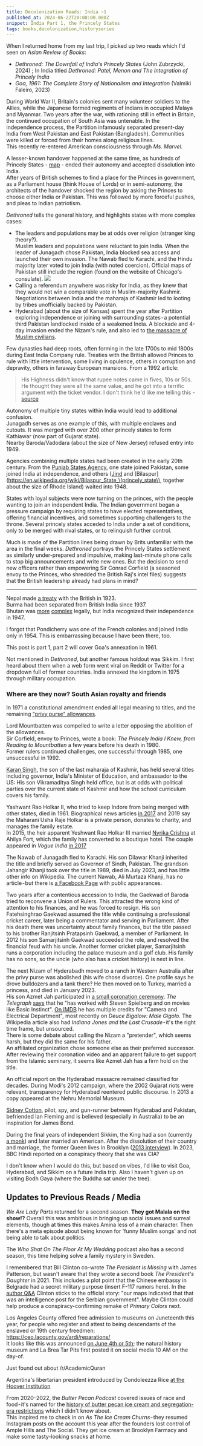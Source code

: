 ```yaml
---
title: Decolonization Reads: India ~1
published_at: 2024-06-22T20:08:00.000Z
snippet: India Part 1, the Princely States
tags: books,decolonization,historyseries
---
```


When I returned home from my last trip, I picked up two reads which I'd seen on *Asian Review of Books*:

- *Dethroned: The Downfall of India's Princely States* (John Zubrzycki, 2024) ; In India titled *Dethroned: Patel, Menon and The Integration of Princely India*
- *Goa, 1961: The Complete Story of Nationalism and Integration* (Valmiki Faleiro, 2023)

During World War II, Britain's colonies sent many volunteer soldiers to the Allies,
while the Japanese formed regiments of Indians in occupied Malaya and Myanmar. Two years after the war, with rationing still in effect in Britain, the continued occupation of South Asia was untenable. In the independence process, the Partition infamously separated present-day India from West Pakistan and East Pakistan (Bangladesh). Communities were killed or forced from their homes along religious lines.<br/>
This recently re-entered American consciousness through *Ms. Marvel*.

A lesser-known handover happened at the same time, as hundreds of Princely States - [map](https://twitter.com/RareHistorical/status/602855013853986816/photo/1) - ended their autonomy and accepted dissolution into India.<br/>
After years of British schemes to find a place for the Princes in government, as a Parliament house (think House of Lords) or in semi-autonomy, the architects of the handover shocked the region by asking the Princes to choose either India or Pakistan. This was followed by more forceful pushes, and pleas to Indian patriotism.

*Dethroned* tells the general history, and highlights states with more complex cases:

<ul>
<li>
The leaders and populations may be at odds over religion (stranger king theory?).<br/>
Muslim leaders and populations were reluctant to join India. When the leader of Junagadh chose Pakistan, India blocked sea access and launched their own invasion. The Nawab fled to Karachi, and the Hindu majority later voted to join India (with noted coercion). Official maps of Pakistan still include the region (found on the website of Chicago's consulate).
<img src="/blog-images/decolonize-1-1.png"/>
</li>
<li>
Calling a referendum anywhere was risky for India, as they knew that they would not win a comparable vote in Muslim-majority Kashmir. Negotiations between India and the maharaja of Kashmir led to looting by tribes unofficially backed by Pakistan.
</li>
<li>
Hyderabad (about the size of Kansas) spent the year after Partition exploring independence or joining with surrounding states - a potential  third Pakistan landlocked inside of a weakened India. A blockade and 4-day invasion ended the Nizam's rule, and also led to <a href="https://en.wikipedia.org/wiki/Hyderabad_massacres" target="_blank">the massacre of Muslim civilians</a>.
</li>
</ul>

Few dynasties had deep roots, often forming in the late 1700s to mid 1800s during East India Company rule. Treaties with the British allowed Princes to rule with little intervention, some living in opulence, others in corruption and depravity, others in faraway European mansions. From a 1992 article:

> His Highness didn't know that rupee notes came in fives, 10s or 50s. He thought they were all the same value, and he got into a terrific argument with the ticket vendor. I don't think he'd like me telling this - [source](https://www.independent.co.uk/news/world/maharajas-do-battle-to-restore-their-honour-india-s-noblemen-hope-to-regain-some-of-the-wealth-and-privilege-stripped-from-them-20-years-ago-writes-tim-mcgirk-in-jodhpur-1564400.html)

Autonomy of multiple tiny states within India would lead to additional confusion.<br/>
Junagadh serves as one example of this, with multiple enclaves and cutouts. It was merged with over 200 other princely states to form Kathiawar (now part of Gujarat state). <br/>
Nearby Baroda/Vadodara (about the size of New Jersey) refused entry into 1949.

Agencies combining multiple states had been created in the early 20th century. From the [Punjab States Agency](https://en.wikipedia.org/wiki/Punjab_States_Agency),
one state joined Pakistan, some joined India at independence, and others ([Jind](https://en.wikipedia.org/wiki/Jind_State) and [Bilaspur](https://en.wikipedia.org/wiki/Bilaspur_State_\(princely_state\), together about the size of Rhode Island) waited into 1948.

States with loyal subjects were now turning on the princes, with the people wanting to join an independent India. The Indian government began a pressure campaign by requiring states to have elected representatives, offering financial incentives, and sometimes supporting challengers to the throne. Several princely states acceded to India under a set of conditions, only to be merged with rival states, or to relinquish further control.

Much is made of the Partition lines being drawn by Brits unfamiliar with the area in the final weeks. *Dethroned* portrays the Princely States settlement as similarly under-prepared and impulsive, making last-minute phone calls to stop big announcements and write new ones.
But the decision to send new officers rather than empowering Sir Conrad Corfield (a seasoned envoy to the Princes, who shredded the British Raj's intel files) suggests that the British leadership already had plans in mind?

---

Nepal made [a treaty](https://en.wikipedia.org/wiki/Nepal%E2%80%93Britain_Treaty_of_1923) with the British in 1923.<br/>
Burma had been separated from British India since 1937.<br/>
Bhutan was [more](https://en.wikipedia.org/wiki/Treaty_of_Punakha) [complex](https://www.reddit.com/r/AskHistorians/comments/6ury3x/was_bhutan_a_princely_state_in_british_india/) legally, but India recognized their independence in 1947.

I forgot that Pondicherry was one of the French colonies and joined India only in 1954. This is embarrassing because I have been there, too.

This post is part 1, part 2 will cover Goa's annexation in 1961.

Not mentioned in *Dethroned*, but another famous holdout was Sikkim. I first heard about them when a web form went viral on Reddit or Twitter for a dropdown full of former countries. India annexed the kingdom in 1975 through military occupation.

### Where are they now? South Asian royalty and friends

In 1971 a constitutional amendment ended all legal meaning to titles, and the remaining ["privy purse" allowances](https://en.wikipedia.org/wiki/Privy_Purse_in_India).

Lord Mountbatten was compelled to write a letter opposing the abolition of the allowances.<br/>
Sir Corfield, envoy to Princes, wrote a book: *The Princely India I Knew, from Reading to Mountbatten* a few years before his death in 1980.<br/>
Former rulers continued challenges, one successful through 1985, one unsuccessful in 1992.

[Karan Singh](https://en.wikipedia.org/wiki/Karan_Singh), the son of the last maharaja of Kashmir, has held several titles including governor, India's Minister of Education, and ambassador to the US: 
His son Vikramaditya Singh held office, but is at odds with political parties over the current state of Kashmir and how the school curriculum covers his family.

Yashwant Rao Holkar II, who tried to keep Indore from being merged with other states, died in 1961.  Biographical news articles [in 2017](https://www.theweek.in/theweek/cover/bygone-grandeur.html) and 2019 say the Maharani Usha Raje Holkar is a private person, donates to charity, and manages the family estate.<br/>
In 2015, the heir apparent Yeshwant Rao Holkar III married [Nyrika Crishna](https://en.wikipedia.org/wiki/Nyrika_Holkar) at Ahilya Fort,
which the family has converted to a boutique hotel. The couple appeared in *Vogue India* [in 2017](https://www.vogue.in/magazine-story/how-the-new-generation-of-holkars-are-keeping-the-family-legacy-alive/)

The Nawab of Junagadh fled to Karachi. His son Dilawar Khanji inherited the title and briefly served as Governor of Sindh, Pakistan. The grandson Jahangir Khanji took over the title in 1989, died in July 2023, and has little other info on Wikipedia. The current Nawab, Ali Murtaza Khanji, has no article - but there is [a Facebook Page](https://www.facebook.com/junagadhstate) with public appearances.

Two years after a contentious accession to India, the Gaekwad of Baroda tried to reconvene a Union of Rulers. This attracted the wrong kind of attention to his finances, and he was forced to resign. His son Fatehsinghrao Gaekwad assumed the title while continuing a professional cricket career, later being a commentator and serving in Parliament. After his death there was uncertainty about family finances, but the title passed to his brother Ranjitsinh Pratapsinh Gaekwad, a member of Parliament. In 2012 his son Samarjitsinh Gaekwad succeeded the role, and resolved the financial feud with his uncle. Another former cricket player, Samarjitsinh runs a corporation including the palace museum and a golf club. His family has no sons, so the uncle (who also has a cricket history) is next in line.

The next Nizam of Hyderabadh moved to a ranch in Western Australia after the privy purse was abolished (his wife chose  divorce). One profile says he drove bulldozers and a tank there? He then moved on to Turkey, married a princess, and died in January 2023.<br/>
His son Azmet Jah participated in [a small coronation ceremony](https://www.youtube.com/watch?v=Rz7Ik__2jCs&ab_channel=HyderabadnewsUrdu).
*The Telegraph* [says](https://www.telegraphindia.com/culture/return-of-the-royals/cid/1669455) that
he "has worked with Steven Spielberg and on movies like Basic Instinct".
[On IMDB](https://www.imdb.com/name/nm0415653/) he has multiple credits for "Camera and Electrical Department",
most recently on *Deuce Bigalow: Male Gigolo*. The Wikipedia article also had *Indiana Jones and the Last Crusade* - it's the right time frame, but unsourced.<br/>
There is some debate about calling the Nizam a "pretender", which seems harsh, but they did the same for his father.<br/>
An affiliated organization chose someone else as their preferred successor. After reviewing their coronation video and an apparent failure to get support from the Islamic seminary, it seems like Azmet Jah has a firm hold on the title.

An official report on the Hyderabad massacre remained classified for decades. During Modi's 2012 campaign, where the 2002 Gujarat riots were relevant, transparency for Hyderabad reentered public discourse. In 2013 a copy appeared at the Nehru Memorial Museum.

[Sidney Cotton](https://en.wikipedia.org/wiki/Sidney_Cotton), pilot, spy, and gun-runner between Hyderabad and Pakistan, befriended Ian Fleming and is believed (especially in Australia) to be an inspiration for James Bond.

During the final years of independent Sikkim, the King had a son (currently [a monk](https://en.wikipedia.org/wiki/Wangchuk_Namgyal)) and later married an American.
After the dissolution of their country and marriage, the former Queen lives in Brooklyn ([2013 interview](https://www.youtube.com/watch?v=MOKLBrPTj6s&ab_channel=YaleUniversity)).
In 2023, BBC Hindi reported on a conspiracy theory that she was CIA?

I don't know when I would do this, but based on vibes, I'd like to visit Goa, Hyderabad, and Sikkim on a future India trip. Also I haven't given up on visiting Bodh Gaya (where the Buddha sat under the tree).

## Updates to Previous Reads / Media

*We Are Lady Parts* returned for a second season. **They got Malala on the show!?** Overall this was ambitious in bringing up social issues and surreal elements, though at times this makes Amina less of a main character. Then there's a meta episode about being known for 'funny Muslim songs' and not being able to talk about politics.

The *Who Shat On The Floor At My Wedding* podcast also has a second season, this time helping solve a family mystery in Sweden.

I remembered that Bill Clinton co-wrote *The President is Missing* with James Patterson, but wasn't aware that they wrote a second book *The President's Daughter* in 2021.
This includes a plot point that the Chinese embassy in Belgrade had a secret military purpose (insert F-117 rumors here).
In the [author Q&A](https://www.penguin.co.uk/articles/2021/06/president-bill-clinton-james-patterson-interview-the-presidents-daughter) Clinton sticks to the official story: "our maps indicated that that was an intelligence post for the Serbian government".
Maybe Clinton could help produce a conspiracy-confirming remake of *Primary Colors* next.

Los Angeles County offered free admission to museums on Juneteenth this year, for people who register and attest to being descendants of the enslaved or 19th century freedmen: https://ceo.lacounty.gov/ardi/reparations/ <br/>
It looks like this was announced [on June 4th or 5th](https://x.com/Chebon/status/1798429378483028038);
the natural history museum and La Brea Tar Pits first posted it on social media 10 AM on the day-of.

Just found out about /r/AcademicQuran

Argentina's libertarian president introduced by Condoleezza Rice [at the Hoover Institution](https://x.com/OPRArgentina/status/1795903251067416780)

From 2020–2022, the *Butter Pecan Podcast* covered issues of race and food - it's named for the [history of butter pecan ice cream and segregation-era restrictions](https://wmlnewsletter.org/2024/02/09/black-history-butter-pecan-ice-cream/) which I didn't know about.<br/>
This inspired me to check in on *As The Ice Cream Churns* - they  resumed Instagram posts on the account this year after the founders lost control of Ample Hills and The Social. They get ice cream at Brooklyn Farmacy and make some tasty-looking snacks at home.

<br/>
<br/>
<br/>

